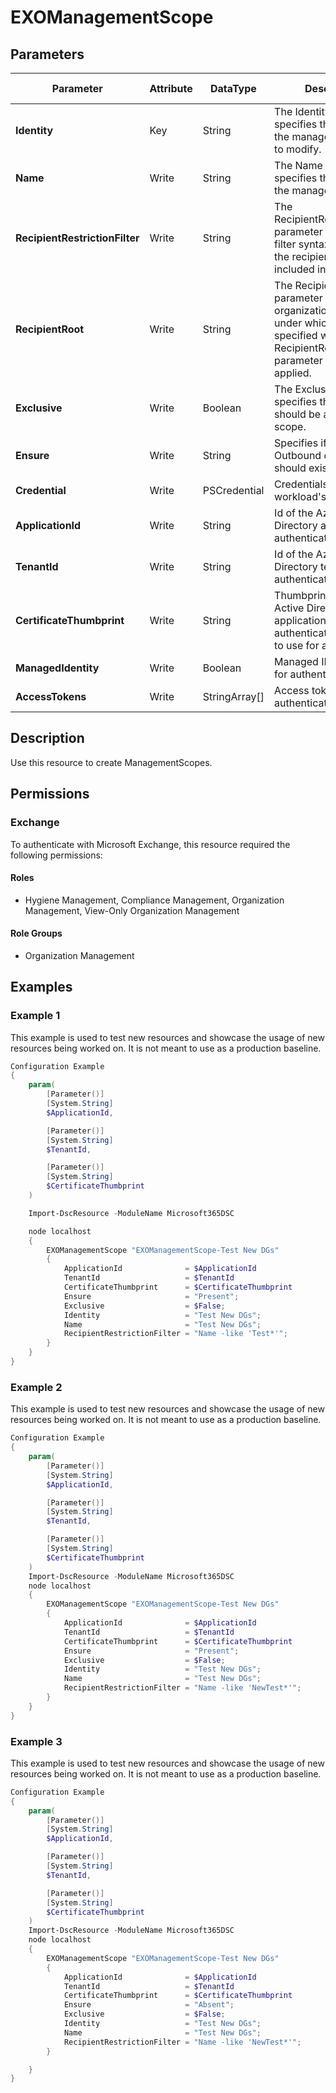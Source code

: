 ﻿# EXOManagementScope

## Parameters

| Parameter | Attribute | DataType | Description | Allowed Values |
| --- | --- | --- | --- | --- |
| **Identity** | Key | String | The Identity parameter specifies the name of the management scope to modify. | |
| **Name** | Write | String | The Name parameter specifies the name of the management scope. | |
| **RecipientRestrictionFilter** | Write | String | The RecipientRestrictionFilter parameter uses OPATH filter syntax to specify the recipients that are included in the scope. | |
| **RecipientRoot** | Write | String | The RecipientRoot parameter specifies the organizational unit (OU) under which the filter specified with the RecipientRestrictionFilter parameter should be applied. | |
| **Exclusive** | Write | Boolean | The Exclusive switch specifies that the role should be an exclusive scope. | |
| **Ensure** | Write | String | Specifies if this Outbound connector should exist. | `Present`, `Absent` |
| **Credential** | Write | PSCredential | Credentials of the workload's Admin | |
| **ApplicationId** | Write | String | Id of the Azure Active Directory application to authenticate with. | |
| **TenantId** | Write | String | Id of the Azure Active Directory tenant used for authentication. | |
| **CertificateThumbprint** | Write | String | Thumbprint of the Azure Active Directory application's authentication certificate to use for authentication. | |
| **ManagedIdentity** | Write | Boolean | Managed ID being used for authentication. | |
| **AccessTokens** | Write | StringArray[] | Access token used for authentication. | |


## Description

Use this resource to create ManagementScopes.

## Permissions

### Exchange

To authenticate with Microsoft Exchange, this resource required the following permissions:

#### Roles

- Hygiene Management, Compliance Management, Organization Management, View-Only Organization Management

#### Role Groups

- Organization Management

## Examples

### Example 1

This example is used to test new resources and showcase the usage of new resources being worked on.
It is not meant to use as a production baseline.

```powershell
Configuration Example
{
    param(
        [Parameter()]
        [System.String]
        $ApplicationId,

        [Parameter()]
        [System.String]
        $TenantId,

        [Parameter()]
        [System.String]
        $CertificateThumbprint
    )

    Import-DscResource -ModuleName Microsoft365DSC

    node localhost
    {
        EXOManagementScope "EXOManagementScope-Test New DGs"
        {
            ApplicationId              = $ApplicationId
            TenantId                   = $TenantId
            CertificateThumbprint      = $CertificateThumbprint
            Ensure                     = "Present";
            Exclusive                  = $False;
            Identity                   = "Test New DGs";
            Name                       = "Test New DGs";
            RecipientRestrictionFilter = "Name -like 'Test*'";
        }
    }
}
```

### Example 2

This example is used to test new resources and showcase the usage of new resources being worked on.
It is not meant to use as a production baseline.

```powershell
Configuration Example
{
    param(
        [Parameter()]
        [System.String]
        $ApplicationId,

        [Parameter()]
        [System.String]
        $TenantId,

        [Parameter()]
        [System.String]
        $CertificateThumbprint
    )
    Import-DscResource -ModuleName Microsoft365DSC
    node localhost
    {
        EXOManagementScope "EXOManagementScope-Test New DGs"
        {
            ApplicationId              = $ApplicationId
            TenantId                   = $TenantId
            CertificateThumbprint      = $CertificateThumbprint
            Ensure                     = "Present";
            Exclusive                  = $False;
            Identity                   = "Test New DGs";
            Name                       = "Test New DGs";
            RecipientRestrictionFilter = "Name -like 'NewTest*'";
        }
    }
}
```

### Example 3

This example is used to test new resources and showcase the usage of new resources being worked on.
It is not meant to use as a production baseline.

```powershell
Configuration Example
{
    param(
        [Parameter()]
        [System.String]
        $ApplicationId,

        [Parameter()]
        [System.String]
        $TenantId,

        [Parameter()]
        [System.String]
        $CertificateThumbprint
    )
    Import-DscResource -ModuleName Microsoft365DSC
    node localhost
    {
        EXOManagementScope "EXOManagementScope-Test New DGs"
        {
            ApplicationId              = $ApplicationId
            TenantId                   = $TenantId
            CertificateThumbprint      = $CertificateThumbprint
            Ensure                     = "Absent";
            Exclusive                  = $False;
            Identity                   = "Test New DGs";
            Name                       = "Test New DGs";
            RecipientRestrictionFilter = "Name -like 'NewTest*'";
        }

    }
}
```

